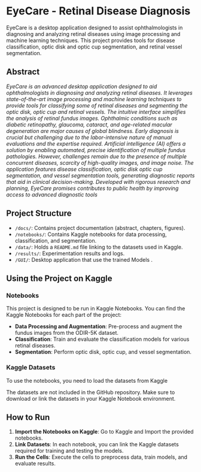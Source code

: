 # EyeCare - Retinal Disease Diagnosis

EyeCare is a desktop application designed to assist ophthalmologists in diagnosing and analyzing retinal diseases using image processing and machine learning techniques. This project provides tools for disease classification, optic disk and optic cup segmentation, and retinal vessel segmentation.

## Abstract
*EyeCare is an advanced desktop application designed to aid
ophthalmologists in diagnosing and analyzing retinal diseases. It leverages
state-of-the-art image processing and machine learning techniques to provide
tools for classifying some of retinal diseases and segmenting the optic disk,
optic cup and retinal vessels. The intuitive interface simplifies the analysis of
retinal fundus images.
Ophthalmic conditions such as diabetic retinopathy, glaucoma, cataract, and
age-related macular degeneration are major causes of global blindness. Early
diagnosis is crucial but challenging due to the labor-intensive nature of manual
evaluations and the expertise required. Artificial intelligence (AI) offers a
solution by enabling automated, precise identification of multiple fundus
pathologies. However, challenges remain due to the presence of multiple
concurrent diseases, scarcity of high-quality images, and image noise.
The application features disease classification, optic disk optic cup
segmentation, and vessel segmentation tools, generating diagnostic reports
that aid in clinical decision-making. Developed with rigorous research and
planning, EyeCare promises contributes to public health by improving access
to advanced diagnostic tools*

## Project Structure
- `/docs/`: Contains project documentation (abstract, chapters, figures).
- `/notebooks/`: Contains Kaggle notebooks for data processing, classification, and segmentation.
- `/data/`: Holds a `README.md` file linking to the datasets used in Kaggle.
- `/results/`: Experimentation results and logs.
- `/GUI/`: Desktop application that use the trained Models .

## Using the Project on Kaggle

### Notebooks
This project is designed to be run in Kaggle Notebooks. You can find the Kaggle Notebooks for each part of the project:

- **Data Processing and Augmentation**: Pre-process and augment the fundus images from the ODIR-5K dataset.
- **Classification**: Train and evaluate the classification models for various retinal diseases.
- **Segmentation**: Perform optic disk, optic cup, and vessel segmentation.

### Kaggle Datasets
To use the notebooks, you need to load the datasets from Kaggle

The datasets are not included in the GitHub repository. Make sure to download or link the datasets in your Kaggle Notebook environment.

## How to Run
1. **Import the Notebooks on Kaggle**: Go to Kaggle and Import the provided notebooks.
2. **Link Datasets**: In each notebook, you can link the Kaggle datasets required for training and testing the models.
3. **Run the Cells**: Execute the cells to preprocess data, train models, and evaluate results.
